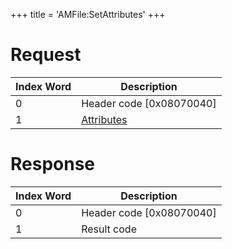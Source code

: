 +++
title = 'AMFile:SetAttributes'
+++

# Request

| Index Word | Description                                             |
|------------|---------------------------------------------------------|
| 0          | Header code \[0x08070040\]                              |
| 1          | [Attributes](Filesystem_services#Attributes "wikilink") |

# Response

| Index Word | Description                |
|------------|----------------------------|
| 0          | Header code \[0x08070040\] |
| 1          | Result code                |
